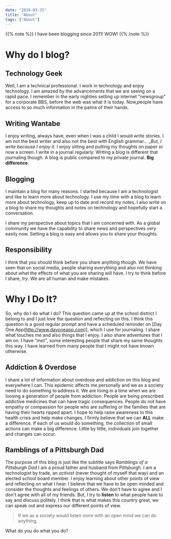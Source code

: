 ```yaml
---
date: "2019-03-25"
title: "About"
tags: ["About"]
---
```

{{% note %}}
I have been blogging since 2011! WOW!
{{% /note %}}

# Why do I blog?

## Technology Geek

Well, I am a technical professional. I work in technology and enjoy technology. I am amazed by the advancements that we are seeing on a rapid pace. I remember in the early nighties setting up internet "newsgroup" for a corporate BBS, before the web was what it is today. Now,people have access to so much information in the palms of their hands.

## Writing Wantabe

I enjoy writing, always have, even when I was a child I would write stories. I am not the best writer and also not the best with English grammar... __But, I write because I enjoy it._ I enjoy sitting and putting my thoughts on paper or now a screen. I write in a journal regularly. Writing a blog is different that journaling though. A blog is public compared to my private journal. **Big difference**.

## Blogging

I maintain a blog for many reasons. I started because I am a technologist and like to learn more about technology. I use my time with a blog to learn more about technology, keep up to date and record my notes. I also write on a blog to share my thoughts and notes on technology and hopefully start a conversation.

I share my perspective about topics that I am concerned with. As a global community we have the capability to share news and perspectives very easily now. Setting a blog is easy and allows you to share your thoughts.

## Responsibility

I think that you should think before you share anything though. We have seen that on social media, people sharing everything and also not thinking about what the effects of what you are sharing will have. I try to think before I share, _try_. We are all human and make mistakes.

# Why I Do It?

So, why do I do what I do? This question came up at the school district I belong to and I just love the question and reflecting on this. I think this question is a good regular prompt and have a scheduled reminder on [Day One App(http://www.dayoneapp.com)], which I use for journaling. I share what touches me and also things that I enjoy. I also share adventures that I am on. I have _"met"_, some interesting people that share my same thoughts this way. I have learned from many people that I might not have known otherwise.

## Addiction & Overdose

I share a lot of information about overdose and addiction on this blog and everywhere I can. This epidemic affects me personally and we as a society need to do something to address it. We are living in a time when we are loosing a generation of people from addiction. People are being prescribed addictive medicines that can have tragic consequences. People do not have empathy or compassion for people who are suffering or the families that are having their hearts ripped apart. I hope to help raise awareness to this health crisis and help make changes. I firmly believe that we can **ALL** make a difference. If each of us would do something, the collection of small actions can make a big difference. Little by little, individuals join together and changes can occur.

## Ramblings of a Pittsburgh Dad

The purpose of this blog is just like the subtitle says _Ramblings of a Pittsburgh Dad_ I am a proud father and husband from Pittsburgh. I am a technologist by trade, an _activist_ (never thought of myself that way) and an elected school board member. I enjoy learning about other points of view and reflecting on what I hear. I believe that we have to be open minded and consider the thoughts and feelings of others. We don't have to agree and I don't agree with all of my friends. But, I try to **listen** to what people have to say and discuss politely. I think that is what makes this country great, we can speak out and express our different points of view.


> If we as a society would listen more with an open mind we can do anything.

What do you do what you do?
